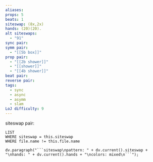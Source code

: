```yaml
---
aliases: 
props: 5
beats: 1
siteswap: (8x,2x)
hands: (20)(20).
alt siteswaps:
  - "91"
sync pair: 
symm pair:
  - "[[5b box]]"
prop pair:
  - "[[2b shower]]"
  - "[[shower]]"
  - "[[4b shower]]"
beat pair: 
reverse pair: 
tags:
  - sync
  - async
  - asymm
  - slam
LoJ difficulty: 9
---
```

siteswap pair:
```dataview
LIST
WHERE siteswap = this.siteswap
WHERE file.name != this.file.name
```
```dataviewjs
dv.paragraph("```siteswap\npattern: " + dv.current().siteswap + "\nhands: " + dv.current().hands + "\ncolors: mixed\n```");
```
